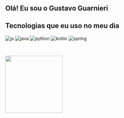 ## Olá! Eu sou o Gustavo Guarnieri 



##  Tecnologias que eu uso no meu dia 

<div style="display: inline_block">
  <img align="center" alt="js" src="https://img.shields.io/badge/JavaScript-F7DF1E?style=for-the-badge&logo=javascript&logoColor=black" />
  <img align="center" alt="java" src="https://img.shields.io/badge/Java-white?style=for-the-badge&logo=java&logoColor=black" />
  <img align="center" alt="python" src="https://img.shields.io/badge/Python-blue?style=for-the-badge&logo=python&logoColor=black" />
  <img align="center" alt="kotlin" src="https://img.shields.io/badge/Kotlin-purple?style=for-the-badge&logo=kotlin&logoColor=black" />
  <img align="center" alt="spring" src="https://img.shields.io/badge/Spring-6DB33F?style=for-the-badge&logo=spring&logoColor=white" />
</div><br/>




## 

<div>
  <a href="https://github.com/gustavo-guarnieri-de-melo">
    <img height="180em" src="https://github-readme-stats.vercel.app/api/top-langs/?username=gustavo-guarnieri-de-melo&layout=compact&theme=radical" />
  </a>
</div>


